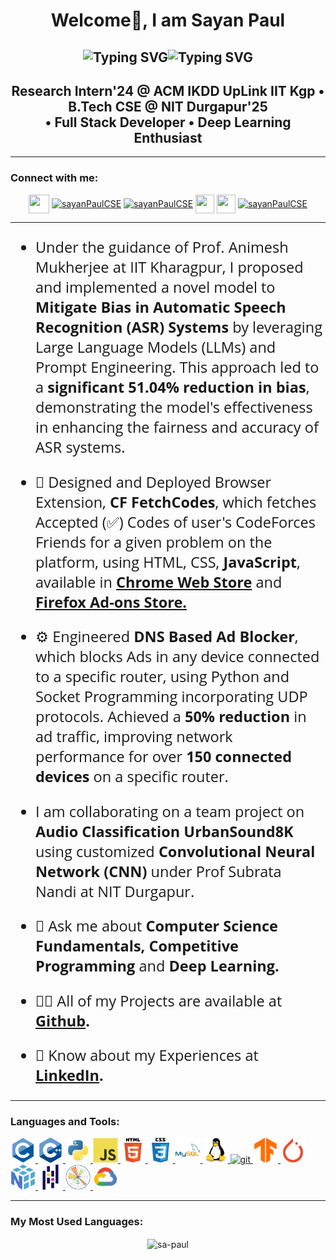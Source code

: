 <h1 align="center">Welcome👋, I am Sayan Paul</h1>

<h2 align="center"><img src="https://readme-typing-svg.demolab.com?font=Fira+Code&duration=1&pause=200&size=27&color=04BDF7&center=true&repeat=false&width=240&lines=Also+known+as" alt="Typing SVG" /><img src="https://readme-typing-svg.demolab.com?font=Fira+Code&size=27&duration=2000&pause=1000&color=20F700&center=true&width=190&lines=saPaul;sa-Paul;sayanPaulCSE" alt="Typing SVG" /></h2>

<h2 align="center">Research Intern'24 @ ACM IKDD UpLink IIT Kgp • B.Tech CSE @ NIT Durgapur'25 <br/>• Full Stack Developer • Deep Learning Enthusiast</h2>


<hr/>


<div align ="center">
<h3 align="left">Connect with me:</h3>
<p align="center">
<a href="https://www.linkedin.com/in/sayan-paul-a29b2b223/" target="blank"><img align="center" src="https://cdn-icons-png.flaticon.com/512/3536/3536505.png" height="30" width="33" /></a>
<a href="https://github.com/sa-paul" target="blank"><img align="center" src="https://cdn-icons-png.flaticon.com/512/25/25657.png" alt="sayanPaulCSE" height="30" width="30" /></a>
<a href="https://twitter.com/sayanpaulcse" target="blank"><img align="center" src="https://cdn-icons-png.flaticon.com/512/733/733579.png" alt="sayanPaulCSE" height="30" width="30" /></a>
<a href="https://www.facebook.com/sayanpaulcse" target="blank"><img align="center" src="https://cdn-icons-png.flaticon.com/512/733/733547.png" height="30" width="30" /></a>
<a href="https://www.instagram.com/sayancse/" target="blank"><img align="center" src="https://cdn-icons-png.flaticon.com/512/1384/1384063.png" height="30" width="30" /></a>
<a href="https://gitlab.com/sapaul" target="blank"><img align="center" src="https://cdn.jsdelivr.net/gh/devicons/devicon/icons/gitlab/gitlab-original.svg" alt="sayanPaulCSE" height="30" width="30" /></a>
</p>
</div>
<hr/>


<div align="left" style="font-size: 1.47rem;font-family: 'Open Sans', sans-serif;"">

- Under the guidance of Prof. Animesh Mukherjee at IIT Kharagpur, I proposed and implemented a novel model to <strong>Mitigate Bias in Automatic Speech Recognition (ASR) Systems</strong> by leveraging Large Language Models (LLMs) and Prompt Engineering. This approach led to a <strong>significant 51.04% reduction in bias</strong>, demonstrating the model's effectiveness in enhancing the fairness and accuracy of ASR systems.

- 🚀 Designed and Deployed Browser Extension, **CF FetchCodes**, which fetches Accepted (✅) Codes of user's CodeForces Friends for a given problem on the platform, using HTML, CSS, **JavaScript**, available in **[Chrome Web Store](https://chromewebstore.google.com/detail/cf-fetchcodes/ombmefkchmjbodcoboeagbpaejfojnga)** and  **[Firefox Ad-ons Store.](https://addons.mozilla.org/en-US/firefox/addon/cf-fetchcodes/)**

- ⚙️ Engineered **DNS Based Ad Blocker**, which blocks Ads in any device connected to a specific router, using Python and Socket Programming incorporating UDP protocols. Achieved a **50% reduction** in ad traffic, improving network performance for over **150 connected devices** on a specific router.

- I am collaborating on a team project on <strong>Audio Classification UrbanSound8K</strong> using customized <strong>Convolutional Neural Network (CNN)</strong> under Prof Subrata Nandi at NIT Durgapur. 

- 💬 Ask me about **Computer Science Fundamentals, Competitive Programming** and **Deep Learning.**

- 👨‍💻 All of my Projects are available at **[Github](https://github.com/sa-paul).**


- 📄 Know about my Experiences at **[LinkedIn](https://www.linkedin.com/in/sayan-paul-a29b2b223/).**
</div>
<hr/>


<h3 align="left">Languages and Tools:</h3>

<a href="https://www.cprogramming.com/" target="_blank" rel="noreferrer"> <img src="https://raw.githubusercontent.com/devicons/devicon/master/icons/c/c-original.svg" alt="c" width="40" height="40"/> </a>  <a href="https://www.w3schools.com/cpp/" target="_blank" rel="noreferrer"> <img src="https://raw.githubusercontent.com/devicons/devicon/master/icons/cplusplus/cplusplus-original.svg" alt="cplusplus" width="40" height="40"/> </a> <a href="https://www.w3schools.com/python/" target="_blank" rel="noreferrer">
    <img src="https://raw.githubusercontent.com/devicons/devicon/master/icons/python/python-original.svg" alt="python" width="40" height="40"/>
</a>  <a href="https://developer.mozilla.org/en-US/docs/Web/JavaScript" target="_blank" rel="noreferrer"> <img src="https://raw.githubusercontent.com/devicons/devicon/master/icons/javascript/javascript-original.svg" alt="javascript" width="40" height="40"/> </a> 
  <a href="https://www.w3.org/html/" target="_blank" rel="noreferrer"> <img src="https://raw.githubusercontent.com/devicons/devicon/master/icons/html5/html5-original-wordmark.svg" alt="html5" width="40" height="40"/> </a> <a href="https://www.w3schools.com/css/" target="_blank" rel="noreferrer"> <img src="https://raw.githubusercontent.com/devicons/devicon/master/icons/css3/css3-original-wordmark.svg" alt="css3" width="40" height="40"/> </a>  <a href="https://www.w3schools.com/mysql/" target="_blank" rel="noreferrer">
    <img src="https://raw.githubusercontent.com/devicons/devicon/master/icons/mysql/mysql-original-wordmark.svg" alt="mysql" width="40" height="40"/>
</a>
  <a href="https://www.linux.org/" target="_blank" rel="noreferrer"> <img src="https://raw.githubusercontent.com/devicons/devicon/master/icons/linux/linux-original.svg" alt="linux" width="40" height="40"/> </a>
 <a href="https://git-scm.com/" target="_blank" rel="noreferrer"> <img src="https://www.vectorlogo.zone/logos/git-scm/git-scm-icon.svg" alt="git" width="40" height="40"/> </a> 
  <a href="https://www.tensorflow.org/" target="_blank" rel="noreferrer">
    <img src="https://raw.githubusercontent.com/devicons/devicon/master/icons/tensorflow/tensorflow-original.svg" alt="tensorflow" width="40" height="40"/>
</a>
<a href="https://pytorch.org/" target="_blank" rel="noreferrer">
    <img src="https://raw.githubusercontent.com/devicons/devicon/master/icons/pytorch/pytorch-original.svg" alt="pytorch" width="40" height="40"/>
</a>
<a href="https://numpy.org/" target="_blank" rel="noreferrer">
    <img src="https://raw.githubusercontent.com/devicons/devicon/master/icons/numpy/numpy-original.svg" alt="numpy" width="40" height="40"/>
</a>
<a href="https://pandas.pydata.org/" target="_blank" rel="noreferrer">
    <img src="https://raw.githubusercontent.com/devicons/devicon/master/icons/pandas/pandas-original.svg" alt="pandas" width="40" height="40"/>
</a>
<a href="https://matplotlib.org/" target="_blank" rel="noreferrer">
    <img src="https://raw.githubusercontent.com/devicons/devicon/master/icons/matplotlib/matplotlib-original.svg" alt="matplotlib" width="40" height="40"/>
</a><a href="https://cloud.google.com/" target="_blank" rel="noreferrer">
    <img src="https://raw.githubusercontent.com/devicons/devicon/master/icons/googlecloud/googlecloud-original.svg" alt="google-cloud" width="40" height="40"/>
</a>
</p>
<hr/>

<div align ="center">
<h3 align ="left">My Most Used Languages:</h3>
<p><img align="center" src="https://github-readme-stats.vercel.app/api/top-langs/?username=sa-paul&langs_count=10&show_icons=true&locale=en&layout=compact&theme=radical" alt="sa-paul" /></p>

<!-- 
<h3 align="left">My GitHub Stats:</h3>
<p>&nbsp;<img align="center" src="https://github-readme-stats.vercel.app/api?username=sa-paul&theme=radical&locale=en" alt="sa-paul" /></p> -->

<!-- <h3 align="left">My Total Contributions:</h3>
<p><img align="center" src="https://github-readme-streak-stats.herokuapp.com/?user=sa-paul&theme=radical" alt="sa-paul" /></p>
   -->
<!-- Profile Views -->
<!-- <p align="center"> <img src="https://komarev.com/ghpvc/?username=sa-paul&label=Profile%20views&color=5D3FD3&style=flat" alt="sa-paul" /> 
</p> -->

<!-- <p align="center"> <a href="https://github.com/ryo-ma/github-profile-trophy"><img src="https://github-profile-trophy.vercel.app/?username=sa-paul&theme=algolia&row=2&column=4&margin-w=15&margin-h=15" alt="sa-paul" /></a> </p> -->

</div>
